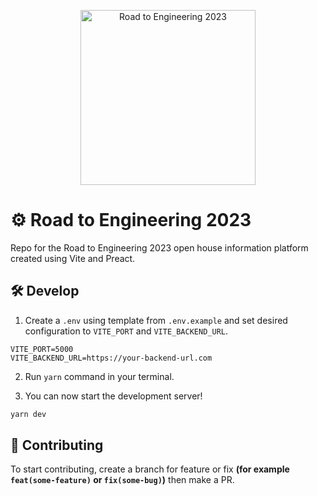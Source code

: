 <p align="center">
  <img width="280" src="https://i.imgur.com/V9KF5o9.png" alt="Road to Engineering 2023">
</p>

# ⚙️ Road to Engineering 2023
Repo for the Road to Engineering 2023 open house information platform created using Vite and Preact.

## 🛠️ Develop

1. Create a `.env` using template from `.env.example` and set desired configuration to `VITE_PORT` and `VITE_BACKEND_URL`.

```
VITE_PORT=5000
VITE_BACKEND_URL=https://your-backend-url.com
```

2. Run `yarn` command in your terminal.

3. You can now start the development server!

```sh
yarn dev
```

## 📝 Contributing

To start contributing, create a branch for feature or fix **(for example `feat(some-feature)` or  `fix(some-bug)`)** then make a PR.
